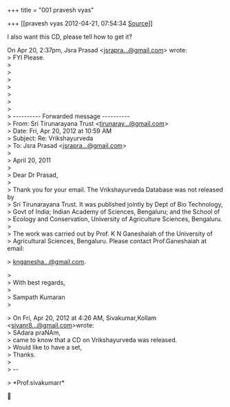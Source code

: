 +++
title = "001 pravesh vyas"

+++
[[pravesh vyas	2012-04-21, 07:54:34 [Source](https://groups.google.com/g/bvparishat/c/i2jQqQsI6hw)]]



I also want this CD, please tell how to get it?  

  
On Apr 20, 2:37pm, Jsra Prasad \<[jsrapra...@gmail.com]()\> wrote:  
\> FYI Please.  
\>  
\>  
\>  
\>  
\>  
\>  
\>  
\> ---------- Forwarded message ----------  
\> From: Sri Tirunarayana Trust \<[tirunaray...@gmail.com]()\>  
\> Date: Fri, Apr 20, 2012 at 10:59 AM  
\> Subject: Re: Vrikshayurveda  
\> To: Jsra Prasad \<[jsrapra...@gmail.com]()\>  
\>  
\> April 20, 2011  
\>  
\> Dear Dr Prasad,  
\>  
\> Thank you for your email. The Vrikshayurveda Database was not released by  
\> Sri Tirunarayana Trust. It was published jointly by Dept of Bio Technology,  
\> Govt of India; Indian Academy of Sciences, Bengaluru; and the School of  
\> Ecology and Conservation, University of Agriculture Sciences, Bengaluru.  
\>  
\> The work was carried out by Prof. K N Ganeshaiah of the University of  
\> Agricultural Sciences, Bengaluru. Please contact Prof.Ganeshaiah at email:  

\> [knganesha...@gmail.com]().  

\>  
\> With best regards,  
\>  
\> Sampath Kumaran  
\>  

\> On Fri, Apr 20, 2012 at 4:26 AM, Sivakumar,Kollam \<[sivanr8...@gmail.com]()\>wrote:  
\> SAdara praNAm,  
\> came to know that a CD on Vrikshayurveda was released.  
\> Would like to have a set,  
\> Thanks.  
\>  
\> --  

\> \*Prof.sivakumarr\*  



